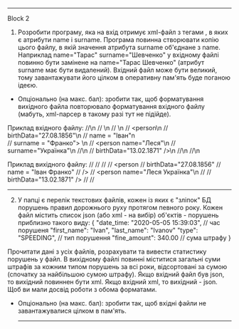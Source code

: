 ___________________________________________________________________________________________
Block 2

1. Розробити програму, яка на вхід отримує xml-файл з тегами <person>, в яких є атрибути name і surname.
   Програма повинна створювати копію цього файлу, в якій значення атрибута surname об'єднане з name.
   Наприклад name="Тарас" surname="Шевченко" у вхідному файлі повинно бути замінене на name="Тарас Шевченко" (атрибут surname має бути видалений).
   Вхідний файл може бути великий, тому завантажувати його цілком в оперативну пам'ять буде поганою ідеєю.
* Опціонально (на макс. бал): зробити так, щоб форматування вихідного файла повторювало форматування вхідного файлу (мабуть, xml-парсер в такому разі тут не підійде).

Приклад вхідного файлу:
//<persons>\n
//   <person name="Іван" surname="Котляревський" birthDate="09.09.1769" />\n
//   <person surname="Шевченко" name="Тарас" birthDate="09.03.1814" />\n
//   <person\n
//      birthData="27.08.1856"\n
//      name = "Іван"n\
//      surname = "Франко"> \n
//   <person name="Леся"\n
//         surname="Українка"\n
//\n
//         birthData="13.02.1871" />\n
//\n
//</persons>\n


Приклад вихідного файлу:
//<persons>
//   <person name="Іван Котляревський" birthDate="09.09.1769"  />
//   <person name="Тарас Шевченко" birthDate="09.03.1814" />
//   <person
//      birthData="27.08.1856"
//      name = "Іван Франко"
//     />
//   <person name="Леся Українка"\n
//
//         birthData="13.02.1871" />
//
//</persons>


___________________________________________________________________________________________

2. У папці є перелік текстових файлів, кожен із яких є "зліпок" БД порушень правил дорожнього руху протягом певного року.
   Кожен файл містить список json (або xml - на вибір) об'єктів - порушень приблизно такого виду:
   {
   "date_time: "2020-05-05 15:39:03", // час порушеня
   "first_name": "Ivan",
   "last_name": "Ivanov"
   "type": "SPEEDING", // тип порушення
   "fine_amount": 340.00 // сума штрафу
   }

Прочитати дані з усіх файлів, розрахувати та вивести статистику порушень у файл. В вихідному файлі повинні міститися загальні суми штрафів за кожним типом порушень за всі роки, відсортовані за сумою (спочатку за найбільшою сумою штрафу).
Якщо вхідний файл був json, то вихідний повиннен бути xml. Якщо вхідний xml, то вихідний - json. Щоб ви мали досвід роботи з обома форматами.
* Опціонально (на макс. бал): зробити так, щоб вхідні файли не завантажувалися цілком в пам'ять.

   ________________________________________________________________________________________
